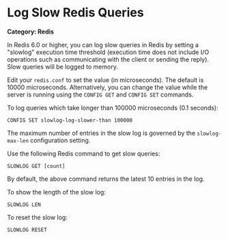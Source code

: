 # Log Slow Redis Queries

__Category: Redis__

In Redis 6.0 or higher, you can log slow queries in Redis by setting a "slowlog" execution time threshold (execution time does not include I/O operations such as communicating with the client or sending the reply). Slow queries will be logged to memory. 

Edit your `redis.conf` to set the value (in microseconds). The default is 10000 microseconds. Alternatively, you can change the value while the server is running using the `CONFIG GET` and `CONFIG SET` commands. 

To log queries which take longer than 100000 microseconds (0.1 seconds):

```shell
CONFIG SET slowlog-log-slower-than 100000
```

The maximum number of entries in the slow log is governed by the `slowlog-max-len` configuration setting.

Use the following Redis command to get slow queries:

```shell
SLOWLOG GET [count]
```

By default, the above command returns the latest 10 entries in the log. 

To show the length of the slow log:

```shell
SLOWLOG LEN
```

To reset the slow log:

```shell
SLOWLOG RESET
```
